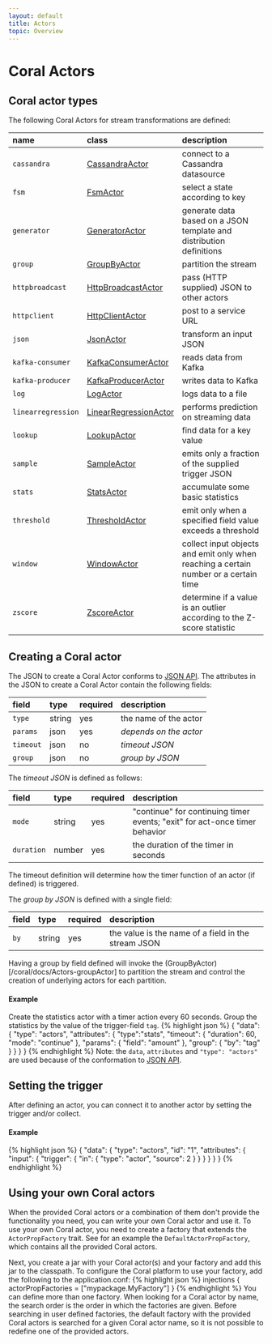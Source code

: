 ```yaml
---
layout: default
title: Actors
topic: Overview
---
```

<!--
   Licensed to the Apache Software Foundation (ASF) under one or more
   contributor license agreements.  See the NOTICE file distributed with
   this work for additional information regarding copyright ownership.
   The ASF licenses this file to You under the Apache License, Version 2.0
   (the "License"); you may not use this file except in compliance with
   the License.  You may obtain a copy of the License at

       http://www.apache.org/licenses/LICENSE-2.0

   Unless required by applicable law or agreed to in writing, software
   distributed under the License is distributed on an "AS IS" BASIS,
   WITHOUT WARRANTIES OR CONDITIONS OF ANY KIND, either express or implied.
   See the License for the specific language governing permissions and
   limitations under the License.
-->

# Coral Actors

## Coral actor types
The following Coral Actors for stream transformations are defined:

name             | class | description
:----------------| :---- | :----------
`cassandra`      | [CassandraActor](/coral/docs/Actors-CassandraActor.html) | connect to a Cassandra datasource
`fsm`            | [FsmActor](/coral/docs/Actors-FsmActor.html) | select a state according to key
`generator`      | [GeneratorActor](/coral/docs/Actors-GeneratorActor.html) | generate data based on a JSON template and distribution definitions
`group`          | [GroupByActor](/coral/docs/Actors-GroupByActor.html) | partition the stream
`httpbroadcast`  | [HttpBroadcastActor](/coral/docs/Actors-HttpBroadcastActor.html) | pass (HTTP supplied) JSON to other actors
`httpclient`     | [HttpClientActor](/coral/docs/Actors-HttpClientActor.html) | post to a service URL
`json`           | [JsonActor](/coral/docs/Actors-JsonActor.html) | transform an input JSON
`kafka-consumer` | [KafkaConsumerActor](/coral/docs/Actors-KafkaConsumerActor.html) | reads data from Kafka
`kafka-producer` | [KafkaProducerActor](/coral/docs/Actors-KafkaProducerActor.html) | writes data to Kafka
`log`            | [LogActor](/coral/docs/Actors-LogActor.html) | logs data to a file
`linearregression`| [LinearRegressionActor](/coral/docs/Actors-LinearRegressionActor.html) | performs prediction on streaming data
`lookup`         | [LookupActor](/coral/docs/Actors-LookupActor.html) | find data for a key value
`sample`         | [SampleActor](/coral/docs/Actors-SampleActor.html) | emits only a fraction of the supplied trigger JSON
`stats`          | [StatsActor](/coral/docs/Actors-StatsActor.html) | accumulate some basic statistics
`threshold`      | [ThresholdActor](/coral/docs/Actors-ThresholdActor.html) | emit only when a specified field value exceeds a threshold
`window`         | [WindowActor](/coral/docs/Actors-WindowActor.html) | collect input objects and emit only when reaching a certain number or a certain time
`zscore`         | [ZscoreActor](/coral/docs/Actors-ZscoreActor.html) | determine if a value is an outlier according to the Z-score statistic

## Creating a Coral actor
The JSON to create a Coral Actor conforms to [JSON API](http://jsonapi.org/). The attributes in the JSON to create a Coral Actor contain the following fields:

field     | type     | required | description
:-------- | :------- | :------- | :------------
`type`    | string   | yes | the name of the actor
`params`  | json     | yes | _depends on the actor_
`timeout` | json     | no  | _timeout JSON_
`group`   | json     | no  | _group by JSON_

The _timeout JSON_ is defined as follows:

field | type | required | description
:---- | :--- | :--- | :---------
`mode`     | string | yes | "continue" for continuing timer events; "exit" for act-once timer behavior
`duration` | number | yes | the duration of the timer in seconds

The timeout definition will determine how the timer function of an actor (if defined) is triggered.

The _group by JSON_ is defined with a single field:

field | type   | required | description
:---- | :----- | :------- | :---------
`by`  | string | yes | the value is the name of a field in the stream JSON

Having a group by field defined will invoke the (GroupByActor)[/coral/docs/Actors-groupActor] to partition the stream and control the creation of underlying actors for each partition.

#### Example
Create the statistics actor with a timer action every 60 seconds.
Group the statistics by the value of the trigger-field `tag`.
{% highlight json %}
{
  "data": {
    "type": "actors",
    "attributes": {
      "type":"stats",
      "timeout": {
        "duration": 60,
        "mode": "continue"
      },
      "params": {
        "field": "amount"
      },
      "group": {
        "by": "tag"
      }
    }
  }
}
{% endhighlight %}
Note: the `data`, `attributes` and `"type": "actors"` are used because of the conformation to [JSON API](http://jsonapi.org/).

## Setting the trigger
After defining an actor, you can connect it to another actor by setting the trigger and/or collect.

#### Example
{% highlight json %}
{
  "data": {
    "type": "actors",
    "id": "1",
    "attributes": {
      "input": {
        "trigger": {
          "in": {
            "type": "actor",
            "source": 2
          }
        }
      }
    }
  }
}
{% endhighlight %}

## Using your own Coral actors
When the provided Coral actors or a combination of them don't provide the functionality you need, you can write your own Coral actor and use it. To use your own Coral actor, you need to create a factory that extends the `ActorPropFactory` trait.
See for an example the `DefaultActorPropFactory`, which contains all the provided Coral actors.

Next, you create a jar with your Coral actor(s) and your factory and add this jar to the classpath. To configure the Coral platform to use your factory, add the following to the application.conf:
{% highlight json %}
injections {
    actorPropFactories = ["mypackage.MyFactory"]
}
{% endhighlight %}
You can define more than one factory. When looking for a Coral actor by name, the search order is the order in which the factories are given. Before searching in user defined factories,
the default factory with the provided Coral actors is searched for a given Coral actor name, so it is not possible to redefine one of the provided actors.